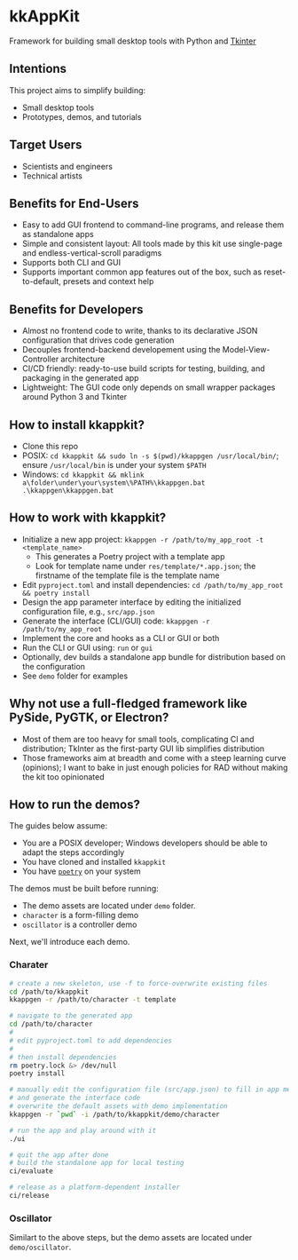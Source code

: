 # kkAppKit

Framework for building small desktop tools with Python and [Tkinter](https://wiki.python.org/moin/TkInter)

## Intentions
This project aims to simplify building:
- Small desktop tools
- Prototypes, demos, and tutorials

## Target Users
- Scientists and engineers
- Technical artists

## Benefits for End-Users 
- Easy to add GUI frontend to command-line programs, and release them as standalone apps 
- Simple and consistent layout: All tools made by this kit use single-page and endless-vertical-scroll paradigms
- Supports both CLI and GUI
- Supports important common app features out of the box, such as reset-to-default, presets and context help

## Benefits for Developers
- Almost no frontend code to write, thanks to its declarative JSON configuration that drives code generation
- Decouples frontend-backend developement using the Model-View-Controller architecture
- CI/CD friendly: ready-to-use build scripts for testing, building, and packaging in the generated app
- Lightweight: The GUI code only depends on small wrapper packages around Python 3 and Tkinter

## How to install kkappkit?
- Clone this repo
- POSIX: `cd kkappkit && sudo ln -s $(pwd)/kkappgen /usr/local/bin/`; ensure `/usr/local/bin` is under your system `$PATH`
- Windows: `cd kkappkit && mklink a\folder\under\your\system\%PATH%\kkappgen.bat .\kkappgen\kkappgen.bat`

## How to work with kkappkit?
- Initialize a new app project: `kkappgen -r /path/to/my_app_root -t <template_name>`
  - This generates a Poetry project with a template app
  - Look for template name under `res/template/*.app.json`; the firstname of the template file is the template name
- Edit `pyproject.toml` and install dependencies: `cd /path/to/my_app_root && poetry install`
- Design the app parameter interface by editing the initialized configuration file, e.g., `src/app.json`
- Generate the interface (CLI/GUI) code: `kkappgen -r /path/to/my_app_root`
- Implement the core and hooks as a CLI or GUI or both
- Run the CLI or GUI using: `run` or `gui`
- Optionally, dev builds a standalone app bundle for distribution based on the configuration
- See `demo` folder for examples 

## Why not use a full-fledged framework like PySide, PyGTK, or Electron?
- Most of them are too heavy for small tools, complicating CI and distribution; TkInter as the first-party GUI lib simplifies distribution
- Those frameworks aim at breadth and come with a steep learning curve (opinions); I want to bake in just enough policies for RAD without making the kit too opinionated

## How to run the demos?
The guides below assume:
- You are a POSIX developer; Windows developers should be able to adapt the steps accordingly
- You have cloned and installed `kkappkit`
- You have [`poetry`](https://python-poetry.org) on your system

The demos must be built before running:
- The demo assets are located under `demo` folder.
- `character` is a form-filling demo
- `oscillator` is a controller demo

Next, we'll introduce each demo.

### Charater
```sh
# create a new skeleton, use -f to force-overwrite existing files 
cd /path/to/kkappkit
kkappgen -r /path/to/character -t template

# navigate to the generated app  
cd /path/to/character
#
# edit pyproject.toml to add dependencies
# 
# then install dependencies
rm poetry.lock &> /dev/null
poetry install

# manually edit the configuration file (src/app.json) to fill in app metadata and input/output
# and generate the interface code
# overwrite the default assets with demo implementation
kkappgen -r `pwd` -i /path/to/kkappkit/demo/character

# run the app and play around with it
./ui

# quit the app after done
# build the standalone app for local testing 
ci/evaluate

# release as a platform-dependent installer
ci/release
```

### Oscillator
Similart to the above steps, but the demo assets are located under `demo/oscillator`.
